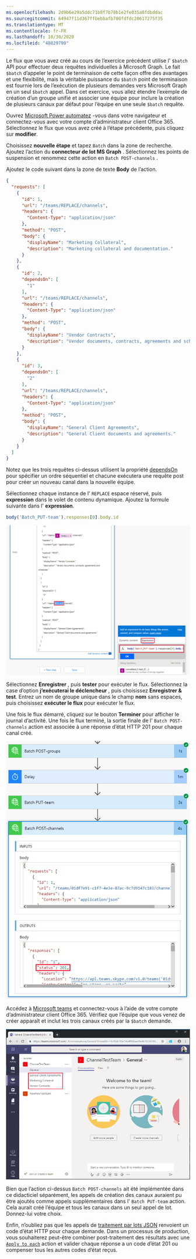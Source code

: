 ```yaml
---
ms.openlocfilehash: 2d9b6e29a5ddc71b8f7b78b1e2fe035a8fdbddac
ms.sourcegitcommit: 64947f11d367ffbebbafb700fdfdc20617275f35
ms.translationtype: MT
ms.contentlocale: fr-FR
ms.lasthandoff: 10/30/2020
ms.locfileid: "48829790"
---
```

<!-- markdownlint-disable MD002 MD041 -->

Le flux que vous avez créé au cours de l’exercice précédent utilise l' `$batch` API pour effectuer deux requêtes individuelles à Microsoft Graph. Le fait `$batch` d’appeler le point de terminaison de cette façon offre des avantages et une flexibilité, mais la véritable puissance du `$batch` point de terminaison est fournie lors de l’exécution de plusieurs demandes vers Microsoft Graph en un seul `$batch` appel. Dans cet exercice, vous allez étendre l’exemple de création d’un groupe unifié et associer une équipe pour inclure la création de plusieurs canaux par défaut pour l’équipe en une seule `$batch` requête.

Ouvrez [Microsoft Power automatez](https://flow.microsoft.com) -vous dans votre navigateur et connectez-vous avec votre compte d’administrateur client Office 365. Sélectionnez le flux que vous avez créé à l’étape précédente, puis cliquez sur **modifier**.

Choisissez **nouvelle étape** et tapez `Batch` dans la zone de recherche. Ajoutez l’action du **connecteur de lot MS Graph** . Sélectionnez les points de suspension et renommez cette action en `Batch POST-channels` .

Ajoutez le code suivant dans la zone de texte **Body** de l’action.

```json
{
  "requests": [
    {
      "id": 1,
      "url": "/teams/REPLACE/channels",
      "headers": {
        "Content-Type": "application/json"
      },
      "method": "POST",
      "body": {
        "displayName": "Marketing Collateral",
        "description": "Marketing collateral and documentation."
      }
    },
    {
      "id": 2,
      "dependsOn": [
        "1"
      ],
      "url": "/teams/REPLACE/channels",
      "headers": {
        "Content-Type": "application/json"
      },
      "method": "POST",
      "body": {
        "displayName": "Vendor Contracts",
        "description": "Vendor documents, contracts, agreements and schedules."
      }
    },
    {
      "id": 3,
      "dependsOn": [
        "2"
      ],
      "url": "/teams/REPLACE/channels",
      "headers": {
        "Content-Type": "application/json"
      },
      "method": "POST",
      "body": {
        "displayName": "General Client Agreements",
        "description": "General Client documents and agreements."
      }
    }
  ]
}
```

Notez que les trois requêtes ci-dessus utilisent la propriété [dependsOn](https://docs.microsoft.com/graph/json-batching#sequencing-requests-with-the-dependson-property) pour spécifier un ordre séquentiel et chacune exécutera une requête post pour créer un nouveau canal dans la nouvelle équipe.

Sélectionnez chaque instance de l' `REPLACE` espace réservé, puis **expression** dans le volet de contenu dynamique. Ajoutez la formule suivante dans l' **expression**.

```js
body('Batch_PUT-team').responses[0].body.id
```

![Capture d’écran de l’expression dans le volet de contenu dynamique](./images/dynamic-expression.png)

Sélectionnez **Enregistrer** , puis **tester** pour exécuter le flux. Sélectionnez la case d’option **j’exécuterai le déclencheur** , puis choisissez **Enregistrer & test**. Entrez un nom de groupe unique dans le champ **nom** sans espaces, puis choisissez **exécuter le flux** pour exécuter le flux.

Une fois le flux démarré, cliquez sur le bouton **Terminer** pour afficher le journal d’activité. Une fois le flux terminé, la sortie finale de l' `Batch POST-channels` action est associée à une réponse d’état HTTP 201 pour chaque canal créé.

![Capture d’écran du journal d’activité de flux réussi](./images/batch-success.png)

Accédez à [Microsoft teams](https://teams.microsoft.com) et connectez-vous à l’aide de votre compte d’administrateur client Office 365. Vérifiez que l’équipe que vous venez de créer apparaît et inclut les trois canaux créés par la `$batch` demande.

![Capture d’écran de l’application teams avec la nouvelle équipe et les canaux qui apparaissent](./images/team-channels.png)

Bien que l’action ci-dessus `Batch POST-channels` ait été implémentée dans ce didacticiel séparément, les appels de création des canaux auraient pu être ajoutés comme appels supplémentaires dans l' `Batch PUT-team` action. Cela aurait créé l’équipe et tous les canaux dans un seul appel de lot. Donnez-lui votre choix.

Enfin, n’oubliez pas que les appels de [traitement par lots JSON](https://docs.microsoft.com/graph/json-batching) renvoient un code d’état HTTP pour chaque demande. Dans un processus de production, vous souhaiterez peut-être combiner post-traitement des résultats avec une [`Apply to each`](https://docs.microsoft.com/power-automate/apply-to-each) action et valider chaque réponse a un code d’état 201 ou compenser tous les autres codes d’état reçus.
